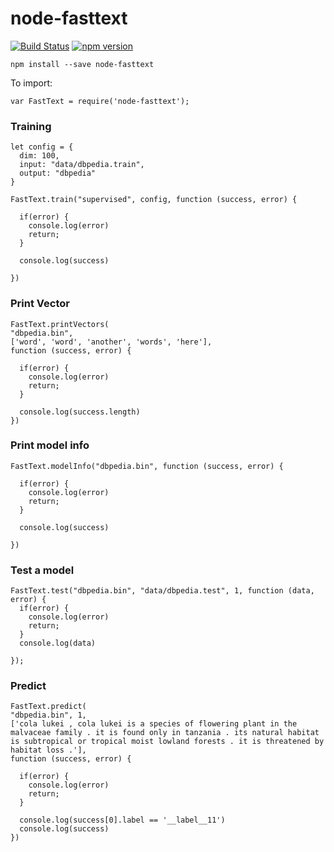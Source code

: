 # node-fasttext

[![Build Status](https://travis-ci.org/yusufsyaifudin/node-fasttext.svg?branch=master)](https://travis-ci.org/yusufsyaifudin/node-fasttext) [![npm version](https://badge.fury.io/js/node-fasttext.svg)](https://badge.fury.io/js/node-fasttext)

`npm install --save node-fasttext`


To import: 

`var FastText = require('node-fasttext');`

### Training

```
let config = { 
  dim: 100,
  input: "data/dbpedia.train",
  output: "dbpedia"
}

FastText.train("supervised", config, function (success, error) {

  if(error) {
    console.log(error)
    return;
  }
  
  console.log(success)
  
})
```


### Print Vector

```
FastText.printVectors(
"dbpedia.bin",
['word', 'word', 'another', 'words', 'here'],
function (success, error) {

  if(error) {
    console.log(error)
    return;
  }

  console.log(success.length)
})
```


### Print model info

```
FastText.modelInfo("dbpedia.bin", function (success, error) {

  if(error) {
    console.log(error)
    return;
  }
  
  console.log(success)
  
})
```


### Test a model

```
FastText.test("dbpedia.bin", "data/dbpedia.test", 1, function (data, error) {
  if(error) {
    console.log(error)
    return;
  }
  console.log(data)
  
});
```


### Predict

```
FastText.predict(
"dbpedia.bin", 1,
['cola lukei , cola lukei is a species of flowering plant in the malvaceae family . it is found only in tanzania . its natural habitat is subtropical or tropical moist lowland forests . it is threatened by habitat loss .'],
function (success, error) {

  if(error) {
    console.log(error)
    return;
  }

  console.log(success[0].label == '__label__11')
  console.log(success)
})
```
